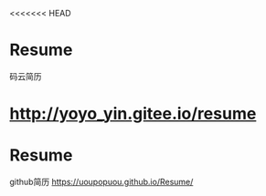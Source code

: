 <<<<<<< HEAD
# Resume
码云简历

http://yoyo_yin.gitee.io/resume
=======

# Resume
github简历
https://uoupopuou.github.io/Resume/
